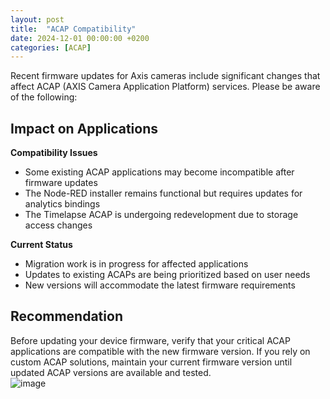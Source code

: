 ```yaml
---
layout: post
title:  "ACAP Compatibility"
date: 2024-12-01 00:00:00 +0200
categories: [ACAP]
---
```

Recent firmware updates for Axis cameras include significant changes that affect ACAP (AXIS Camera Application Platform) services. Please be aware of the following:

## Impact on Applications

**Compatibility Issues**
- Some existing ACAP applications may become incompatible after firmware updates
- The Node-RED installer remains functional but requires updates for analytics bindings
- The Timelapse ACAP is undergoing redevelopment due to storage access changes

**Current Status**
- Migration work is in progress for affected applications
- Updates to existing ACAPs are being prioritized based on user needs
- New versions will accommodate the latest firmware requirements

## Recommendation
Before updating your device firmware, verify that your critical ACAP applications are compatible with the new firmware version. If you rely on custom ACAP solutions, maintain your current firmware version until updated ACAP versions are available and tested.
<br/>
![image](https://api.juhlin.me/image/acap-compatibility)
